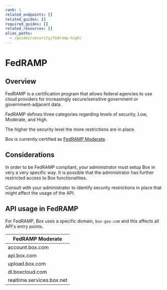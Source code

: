 ```yaml
---
rank: 1
related_endpoints: []
related_guides: []
required_guides: []
related_resources: []
alias_paths: 
  - /guides/security/fedramp-high/
---
```


# FedRAMP

## Overview

FedRAMP is a certification program that allows federal agencies to use cloud 
providers for increasingly secure/sensitive government or government-adjacent 
data. 

FedRAMP defines three categories regarding levels of security, Low, Moderate, 
and High.

The higher the security level the more restrictions are in place.

Box is currently certified as [FedRAMP Moderate][FedRAMPCert].

## Considerations

In order to be FedRAMP compliant, your administrator must setup Box in 
very a very specific way. It is possible that the administrator has further 
restricted access to Box functionalities.

Consult with your administrator to identify security restrictions in place that 
might affect the usage of the API.

## API usage in FedRAMP

For FedRAMP, Box uses a specific domain, `box-gov.com` and this affects 
all API's entry points.

<!-- markdownlint-disable line-length -->
|FedRAMP Moderate |
|-----------------|
|account.box.com  |
|api.box.com      |
|upload.box.com   |
|dl.boxcloud.com  |
|realtime.services.box.net|

<!-- markdownlint-enable line-length -->

<!-- ## API Restrictions

The following API entry points are not yet available for usage under FedRAMP 
High configuration. -->

<!-- markdownlint-disable line-length -->
<!-- |API Entry point |
|----------------|
|/sign_requests|
|/sign_requests/{sign_request_id}|
|/sign_requests/{sign_request_id}/cancel|
|/sign_requests/{sign_request_id}/resend| -->

<!-- markdownlint-enable line-length -->

<!--
## Code Samples

Code samples allow you to bring in SDK, CLI, and cURL code samples. The ID
needs to be an endpoint ID.

<Samples id='get_files_id' />

Make sure to close the HTML tag, either directly or like this.

<Samples id='get_files_id'></Samples>

## Messages

Messages are used to mark a text visually as being notable, a warning, or a sign
of danger.

<Message type='notice'>
  A simple note
</Message>

<Message type='warning'>
  A warning note
</Message>

<Message type='danger'>
  A danger note
</Message>

Messages support a small size, and the content can include more Markdown text.

<Message size='small'>
  # A title

  A danger note with a markdown title and body.
</Message>

## Tabs

Not all code samples exist in the SDKs/CLI. You can add new code samples
for each language as follows.

<Tabs>
  <Tab title='Node'>

```js
console.log('!')
```

  </Tab>
  <Tab title='.NET'>

```dotnet
// some .NET code
```

  </Tab>
</Tabs>

## Links

We recommend using referenced links.

This would [look like this][1].

At the end of the document, define the link.

[1]: https://box.com

We provide ways to link to guides, endpoints,
and resources without hard-coding the locale.

[Get a file by ID][endpoint://get-files-id]

[File resource][resource://file]

-->

[FedRAMPCert]:https://marketplace.fedramp.gov/products/F1212191840